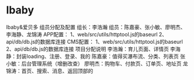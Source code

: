 # Ibaby
Ibaby&amp;爱贝多
组员分配及配置
组长：李浩瀚
组员：陈嘉豪、张小敏、廖明杰、李海静、龙锦涛
APP配置：
     	1、web/src/utils/httptool.js的baseurl
     	2、api/db/db.js的数据库连接
CMS配置：
	1、web/src/utils/httptool.js的baseurl
     	2、api/db/db.js的数据库连接
项目分配说明
李浩瀚：育儿页面、详情页
李海静：封装loading、注册、登录、我的
陈嘉豪：值得买瀑布流、分类、列表页
张小敏：后台管理系统（增删改查）
廖明杰：购物车、付款页、订单页、地址页
龙锦涛：首页、搜索、消息、返回顶部的
